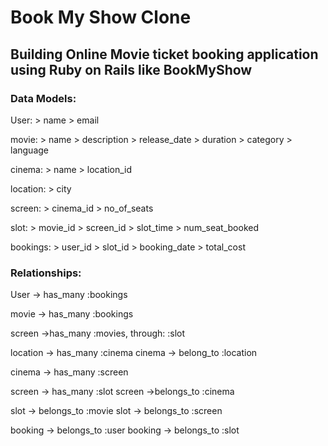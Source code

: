 # Book My Show Clone

## Building Online Movie ticket booking application using Ruby on Rails like BookMyShow

### Data Models:

User:
	> name
	> email

movie:
	> name
	> description
	> release_date
	> duration
	> category
	> language

cinema:
	> name
	> location_id

location:
	> city

screen:
	> cinema_id
	> no_of_seats

slot:
	> movie_id
	> screen_id
	> slot_time
	> num_seat_booked   


bookings:
	> user_id
	> slot_id
	> booking_date
	> total_cost



### Relationships:

User -> has_many :bookings

movie -> has_many :bookings

screen ->has_many :movies, through: :slot

location -> has_many :cinema
cinema -> belong_to :location

cinema -> has_many :screen


screen -> has_many :slot
screen ->belongs_to :cinema

slot -> belongs_to :movie
slot -> belongs_to :screen

booking -> belongs_to :user
booking -> belongs_to :slot




